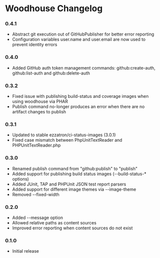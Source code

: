 # Woodhouse Changelog

### 0.4.1

* Abstract git execution out of GitHubPublisher for better error reporting
* Configuration variables user.name and user.email are now used to prevent identity errors

### 0.4.0

* Added GitHub auth token management commands: github:create-auth, github:list-auth and github:delete-auth

### 0.3.2

* Fixed issue with publishing build-status and coverage images when using woodhouse via PHAR
* Publish command no-longer produces an error when there are no artifact changes to publish

### 0.3.1

* Updated to stable ezzatron/ci-status-images (3.0.1)
* Fixed case mismatch between PhpUnitTextReader and PHPUnitTextReader.php

### 0.3.0

* Renamed publish command from "github:publish" to "publish"
* Added support for publishing build status images (--build-status-* options)
* Added JUnit, TAP and PHPUnit JSON test report parsers
* Added support for different image themes via --image-theme
* Removed --fixed-width

### 0.2.0

* Added --message option
* Allowed relative paths as content sources
* Improved error reporting when content sources do not exist

### 0.1.0

* Initial release
